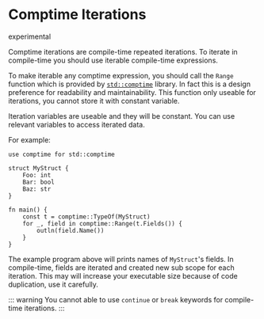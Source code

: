 # Comptime Iterations

<div class="warning-badge">experimental</div>

Comptime iterations are compile-time repeated iterations. To iterate in compile-time you should use iterable compile-time expressions.

To make iterable any comptime expression, you should call the `Range` function which is provided by [`std::comptime`](/std/comptime) library. In fact this is a design preference for readability and maintainability. This function only useable for iterations, you cannot store it with constant variable.

Iteration variables are useable and they will be constant. You can use relevant variables to access iterated data.

For example:
```jule
use comptime for std::comptime

struct MyStruct {
    Foo: int
    Bar: bool
    Baz: str
}

fn main() {
    const t = comptime::TypeOf(MyStruct)
    for _, field in comptime::Range(t.Fields()) {
        outln(field.Name())
    }
}
```

The example program above will prints names of `MyStruct`'s fields. In compile-time, fields are iterated and created new sub scope for each iteration. This may will increase your executable size because of code duplication, use it carefully.

::: warning
You cannot able to use `continue` or `break` keywords for compile-time iterations.
:::